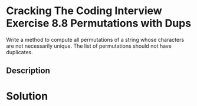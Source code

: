 # Cracking The Coding Interview Exercise 8.8 Permutations with Dups

Write a method to compute all permutations of a string whose characters
are not necessarily unique. The list of permutations should not have duplicates.

## Description


# Solution
